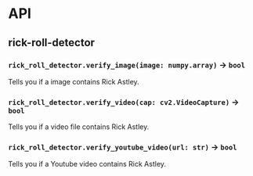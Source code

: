 # API

## rick-roll-detector

### `rick_roll_detector.verify_image(image: numpy.array)` -> `bool`

Tells you if a image contains Rick Astley.

### `rick_roll_detector.verify_video(cap: cv2.VideoCapture)` -> `bool`

Tells you if a video file contains Rick Astley.

### `rick_roll_detector.verify_youtube_video(url: str)` -> `bool`

Tells you if a Youtube video contains Rick Astley.
